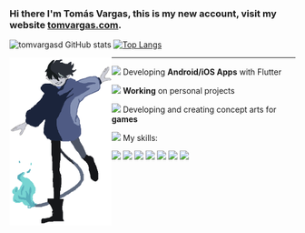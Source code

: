 ### Hi there I'm Tomás Vargas, this is my new account, visit my website <a href="https://www.tomvargas.com" target="_blank" >tomvargas.com</a>.


![tomvargasd GitHub stats](https://github-readme-stats.vercel.app/api?username=tomvargasd&show_icons=true&icon_color=4ff6fa&theme=tokyonight&hide=issues&hide_border=true)
[![Top Langs](https://github-readme-stats.vercel.app/api/top-langs/?username=tomvargasd&hide=liquid&theme=tokyonight&hide_border=true)](https://github.com/anuraghazra/github-readme-stats)

<img align="left" alt="jpg" width="180px" src="rin.png" /> 
  <hr>
<p><img width="20" src="https://emoji.discadia.com/emojis/dad9476b-f8b3-4a03-81bd-9c16061293bb.GIF"/> Developing <strong>Android/iOS Apps</strong> with Flutter</p>
<p><img width="20" src="https://meritt-gifs.s3-us-west-1.amazonaws.com/nerd-life/twitch-1000.gif"/> <strong>Working</strong> on personal projects</p>
<p><img width="20" src="https://emoji.gg/assets/emoji/5856_ablobsunglasses.gif"/> Developing and creating concept arts for <strong>games</strong></p>
<p><img width="20" src="https://meritt-gifs.s3-us-west-1.amazonaws.com/nerd-life/rupee.gif"/> My skills: </p>

<code><img src="https://icon-icons.com/icons2/195/PNG/48/Java_23404.png" width="20px"/></code>
<code><img src="https://cdn.icon-icons.com/icons2/112/PNG/64/python_18894.png" width="20px"/></code> 
<code><img src="https://icon-icons.com/icons2/2415/PNG/48/csharp_original_logo_icon_146578.png" width="20px"/></code> 
<code><img src="https://icon-icons.com/icons2/2108/PNG/48/javascript_icon_130900.png" width="20px"/></code> 
<code><img src="https://icon-icons.com/icons2/2415/PNG/48/react_original_logo_icon_146374.png" width="20px"/></code>
<code><img src="https://web-strapi.mrmilu.com/uploads/flutter_logo_470e9f7491.png" width="20px"/></code>
<code><img src="https://juancenteno.info/wp-content/uploads/2017/02/php.png" width="20px"/></code>
